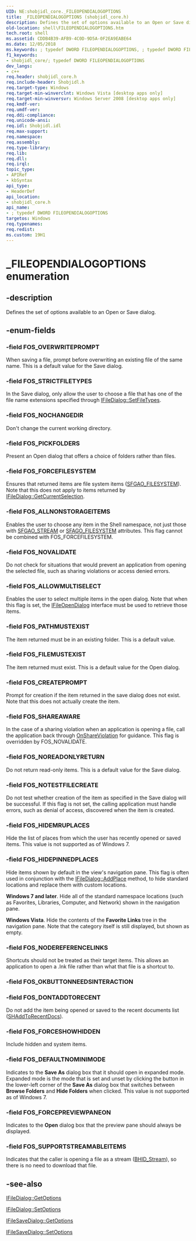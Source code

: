 ```yaml
---
UID: NE:shobjidl_core._FILEOPENDIALOGOPTIONS
title: _FILEOPENDIALOGOPTIONS (shobjidl_core.h)
description: Defines the set of options available to an Open or Save dialog.
old-location: shell\FILEOPENDIALOGOPTIONS.htm
tech.root: shell
ms.assetid: CDDB4B39-AFB9-4C0D-9D5A-0F2EA9EABE64
ms.date: 12/05/2018
ms.keywords: ; typedef DWORD FILEOPENDIALOGOPTIONS, ; typedef DWORD FILEOPENDIALOGOPTIONS enumeration [Windows Shell], FILEOPENDIALOGOPTIONS, FILEOPENDIALOGOPTIONS enumeration [Windows Shell], FOS_ALLNONSTORAGEITEMS, FOS_ALLOWMULTISELECT, FOS_CREATEPROMPT, FOS_DEFAULTNOMINIMODE, FOS_DONTADDTORECENT, FOS_FILEMUSTEXIST, FOS_FORCEFILESYSTEM, FOS_FORCEPREVIEWPANEON, FOS_FORCESHOWHIDDEN, FOS_HIDEMRUPLACES, FOS_HIDEPINNEDPLACES, FOS_NOCHANGEDIR, FOS_NODEREFERENCELINKS, FOS_NOREADONLYRETURN, FOS_NOTESTFILECREATE, FOS_NOVALIDATE, FOS_OVERWRITEPROMPT, FOS_PATHMUSTEXIST, FOS_PICKFOLDERS, FOS_SHAREAWARE, FOS_STRICTFILETYPES, FOS_SUPPORTSTREAMABLEITEMS, _FILEOPENDIALOGOPTIONS, shell.FILEOPENDIALOGOPTIONS, shobjidl_core/FILEOPENDIALOGOPTIONS, shobjidl_core/FOS_ALLNONSTORAGEITEMS, shobjidl_core/FOS_ALLOWMULTISELECT, shobjidl_core/FOS_CREATEPROMPT, shobjidl_core/FOS_DEFAULTNOMINIMODE, shobjidl_core/FOS_DONTADDTORECENT, shobjidl_core/FOS_FILEMUSTEXIST, shobjidl_core/FOS_FORCEFILESYSTEM, shobjidl_core/FOS_FORCEPREVIEWPANEON, shobjidl_core/FOS_FORCESHOWHIDDEN, shobjidl_core/FOS_HIDEMRUPLACES, shobjidl_core/FOS_HIDEPINNEDPLACES, shobjidl_core/FOS_NOCHANGEDIR, shobjidl_core/FOS_NODEREFERENCELINKS, shobjidl_core/FOS_NOREADONLYRETURN, shobjidl_core/FOS_NOTESTFILECREATE, shobjidl_core/FOS_NOVALIDATE, shobjidl_core/FOS_OVERWRITEPROMPT, shobjidl_core/FOS_PATHMUSTEXIST, shobjidl_core/FOS_PICKFOLDERS, shobjidl_core/FOS_SHAREAWARE, shobjidl_core/FOS_STRICTFILETYPES, shobjidl_core/FOS_SUPPORTSTREAMABLEITEMS
f1_keywords:
- shobjidl_core/; typedef DWORD FILEOPENDIALOGOPTIONS
dev_langs:
- c++
req.header: shobjidl_core.h
req.include-header: Shobjidl.h
req.target-type: Windows
req.target-min-winverclnt: Windows Vista [desktop apps only]
req.target-min-winversvr: Windows Server 2008 [desktop apps only]
req.kmdf-ver: 
req.umdf-ver: 
req.ddi-compliance: 
req.unicode-ansi: 
req.idl: Shobjidl.idl
req.max-support: 
req.namespace: 
req.assembly: 
req.type-library: 
req.lib: 
req.dll: 
req.irql: 
topic_type:
- APIRef
- kbSyntax
api_type:
- HeaderDef
api_location:
- shobjidl_core.h
api_name:
- ; typedef DWORD FILEOPENDIALOGOPTIONS
targetos: Windows
req.typenames: 
req.redist: 
ms.custom: 19H1
---
```


# _FILEOPENDIALOGOPTIONS enumeration


## -description


Defines the set of options available to an Open or Save dialog.


## -enum-fields




### -field FOS_OVERWRITEPROMPT

When saving a file, prompt before overwriting an existing file of the same name. This is a default value for the Save dialog.


### -field FOS_STRICTFILETYPES

In the Save dialog, only allow the user to choose a file that has one of the file name extensions specified through <a href="https://docs.microsoft.com/windows/desktop/api/shobjidl_core/nf-shobjidl_core-ifiledialog-setfiletypes">IFileDialog::SetFileTypes</a>.


### -field FOS_NOCHANGEDIR

Don't change the current working directory.


### -field FOS_PICKFOLDERS

Present an Open dialog that offers a choice of folders rather than files.


### -field FOS_FORCEFILESYSTEM

Ensures that returned items are file system items (<a href="https://docs.microsoft.com/windows/desktop/api/shobjidl_core/nf-shobjidl_core-ishellfolder-getattributesof">SFGAO_FILESYSTEM</a>). Note that this does not apply to items returned by <a href="https://docs.microsoft.com/windows/desktop/api/shobjidl_core/nf-shobjidl_core-ifiledialog-getcurrentselection">IFileDialog::GetCurrentSelection</a>.


### -field FOS_ALLNONSTORAGEITEMS

Enables the user to choose any item in the Shell namespace, not just those with <a href="https://docs.microsoft.com/windows/desktop/shell/sfgao">SFGAO_STREAM</a> or <a href="https://docs.microsoft.com/windows/desktop/shell/sfgao">SFAGO_FILESYSTEM</a> attributes. This flag cannot be combined with FOS_FORCEFILESYSTEM.


### -field FOS_NOVALIDATE

Do not check for situations that would prevent an application from opening the selected file, such as sharing violations or access denied errors.


### -field FOS_ALLOWMULTISELECT

Enables the user to select multiple items in the open dialog. Note that when this flag is set, the <a href="https://docs.microsoft.com/windows/desktop/api/shobjidl_core/nn-shobjidl_core-ifileopendialog">IFileOpenDialog</a> interface must be used to retrieve those items.


### -field FOS_PATHMUSTEXIST

The item returned must be in an existing folder. This is a default value.


### -field FOS_FILEMUSTEXIST

The item returned must exist. This is a default value for the Open dialog.


### -field FOS_CREATEPROMPT

Prompt for creation if the item returned in the save dialog does not exist. Note that this does not actually create the item.


### -field FOS_SHAREAWARE

In the case of a sharing violation when an application is opening a file, call the application back through <a href="https://docs.microsoft.com/windows/desktop/api/shobjidl_core/nf-shobjidl_core-ifiledialogevents-onshareviolation">OnShareViolation</a> for guidance. This flag is overridden by FOS_NOVALIDATE.


### -field FOS_NOREADONLYRETURN

Do not return read-only items. This is a default value for the Save dialog.


### -field FOS_NOTESTFILECREATE

Do not test whether creation of the item as specified in the Save dialog will be successful. If this flag is not set, the calling application must handle errors, such as denial of access, discovered when the item is created.


### -field FOS_HIDEMRUPLACES

Hide the list of places from which the user has recently opened or saved items. This value is not supported as of Windows 7.


### -field FOS_HIDEPINNEDPLACES

Hide items shown by default in the view's navigation pane. This flag is often used in conjunction with the <a href="https://docs.microsoft.com/windows/desktop/api/shobjidl_core/nf-shobjidl_core-ifiledialog-addplace">IFileDialog::AddPlace</a> method, to hide standard locations and replace them with custom locations.

<b>Windows 7 and later</b>. Hide all of the standard namespace locations (such as Favorites, Libraries, Computer, and Network) shown in the navigation pane.

<b>Windows Vista</b>. Hide the contents of the <b>Favorite Links</b> tree in the navigation pane. Note that the category itself is still displayed, but shown as empty.


### -field FOS_NODEREFERENCELINKS

Shortcuts should not be treated as their target items. This allows an application to open a .lnk file rather than what that file is a shortcut to.


### -field FOS_OKBUTTONNEEDSINTERACTION


### -field FOS_DONTADDTORECENT

Do not add the item being opened or saved to the recent documents list (<a href="https://docs.microsoft.com/windows/desktop/api/shlobj_core/nf-shlobj_core-shaddtorecentdocs">SHAddToRecentDocs</a>).


### -field FOS_FORCESHOWHIDDEN

Include hidden and system items.


### -field FOS_DEFAULTNOMINIMODE

Indicates to the <b>Save As</b> dialog box that it should open in expanded mode. Expanded mode is the mode that is set and unset by clicking the button in the lower-left corner of the <b>Save As</b> dialog box that switches between <b>Browse Folders</b> and <b>Hide Folders</b> when clicked. This value is not supported as of Windows 7.


### -field FOS_FORCEPREVIEWPANEON

Indicates to the <b>Open</b> dialog box that the preview pane should always be displayed.


### -field FOS_SUPPORTSTREAMABLEITEMS

Indicates that the caller is opening a file as a stream (<a href="https://docs.microsoft.com/windows/desktop/api/shobjidl_core/nf-shobjidl_core-ishellitem-bindtohandler">BHID_Stream</a>), so there is no need to download that file.


## -see-also




<a href="https://docs.microsoft.com/windows/desktop/api/shobjidl_core/nf-shobjidl_core-ifiledialog-getoptions">IFileDialog::GetOptions</a>



<a href="https://docs.microsoft.com/windows/desktop/api/shobjidl_core/nf-shobjidl_core-ifiledialog-setoptions">IFileDialog::SetOptions</a>



<a href="https://docs.microsoft.com/previous-versions/windows/desktop/legacy/bb775685(v=vs.85)">IFileSaveDialog::GetOptions</a>



<a href="https://docs.microsoft.com/previous-versions/windows/desktop/legacy/bb775708(v=vs.85)">IFileSaveDialog::SetOptions</a>
 

 

